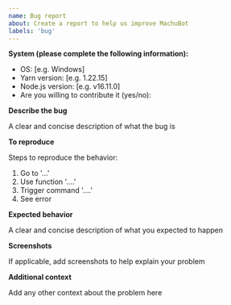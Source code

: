 ```yaml
---
name: Bug report
about: Create a report to help us improve MachuBot
labels: 'bug'
---
```


**System (please complete the following information):**

-  OS: [e.g. Windows]
-  Yarn version: [e.g. 1.22.15]
-  Node.js version: [e.g. v16.11.0]
-  Are you willing to contribute it (yes/no):

**Describe the bug**

A clear and concise description of what the bug is

**To reproduce**

Steps to reproduce the behavior:

1. Go to '...'
2. Use function '....'
3. Trigger command '....'
4. See error

**Expected behavior**

A clear and concise description of what you expected to happen

**Screenshots**

If applicable, add screenshots to help explain your problem

**Additional context**

Add any other context about the problem here
